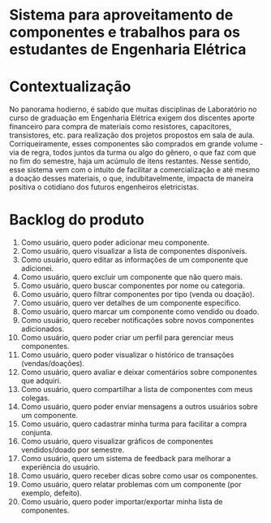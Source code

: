 # Sistema para aproveitamento de componentes e trabalhos para os estudantes de Engenharia Elétrica
# Contextualização
No panorama hodierno, é sabido que muitas disciplinas de Laboratório no curso de graduação em Engenharia Elétrica exigem dos discentes aporte financeiro para compra de materiais como resistores, capacitores, transistores, etc. para realização dos projetos propostos em sala de aula. Corriqueiramente, esses componentes são comprados em grande volume - via de regra, todos juntos da turma ou algo do gênero, o que faz com que no fim do semestre, haja um acúmulo de itens restantes. Nesse sentido, esse sistema vem com o intuito de facilitar a comercialização e até mesmo a doação desses materiais, o que, indubitavelmente, impacta de maneira positiva o cotidiano dos futuros engenheiros eletricistas.

# Backlog do produto
1.	Como usuário, quero poder adicionar meu componente.
2.	Como usuário, quero visualizar a lista de componentes disponíveis.
3.	Como usuário, quero editar as informações de um componente que adicionei.
4.	Como usuário, quero excluir um componente que não quero mais.
5.	Como usuário, quero buscar componentes por nome ou categoria.
6.	Como usuário, quero filtrar componentes por tipo (venda ou doação).
7.	Como usuário, quero ver detalhes de um componente específico.
8.	Como usuário, quero marcar um componente como vendido ou doado.
9.	Como usuário, quero receber notificações sobre novos componentes adicionados.
10.	Como usuário, quero poder criar um perfil para gerenciar meus componentes.
11.	Como usuário, quero poder visualizar o histórico de transações (vendas/doações).
12.	Como usuário, quero avaliar e deixar comentários sobre componentes que adquiri.
13.	Como usuário, quero compartilhar a lista de componentes com meus colegas.
14.	Como usuário, quero poder enviar mensagens a outros usuários sobre um componente.
15.	Como usuário, quero cadastrar minha turma para facilitar a compra conjunta.
16.	Como usuário, quero visualizar gráficos de componentes vendidos/doado por semestre.
17.	Como usuário, quero um sistema de feedback para melhorar a experiência do usuário.
18.	Como usuário, quero receber dicas sobre como usar os componentes.
19.	Como usuário, quero relatar problemas com um componente (por exemplo, defeito).
20.	Como usuário, quero poder importar/exportar minha lista de componentes.
